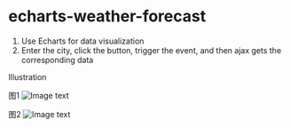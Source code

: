 # echarts-weather-forecast
1. Use Echarts for data visualization
2. Enter the city, click the button, trigger the event, and then ajax gets the corresponding data

Illustration

图1
![Image text](https://github.com/real-2k/img-folder/blob/master/w1.png)

图2
![Image text](https://github.com/real-2k/img-folder/blob/master/w2.png)

